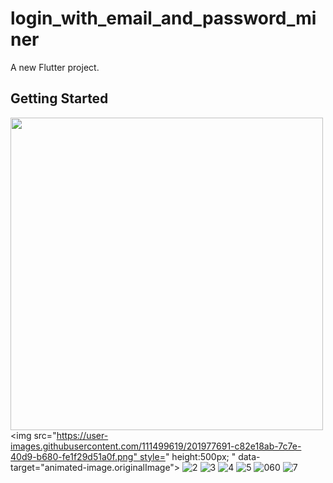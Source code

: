 # login_with_email_and_password_miner

A new Flutter project.

## Getting Started

<img src="https://user-images.githubusercontent.com/111499619/201977691-c82e18ab-7c7e-40d9-b680-fe1f29d51a0f.png" style=" height:500px; " data-target="animated-image.originalImage"> <img src="[https://user-images.githubusercontent.com/111499619/201977691-c82e18ab-7c7e-40d9-b680-fe1f29d51a0f.png" style=](https://user-images.githubusercontent.com/111499619/201977764-b33fdc29-ec06-4332-adb7-35bbeb04dd28.png)" height:500px; " data-target="animated-image.originalImage"> 
![2](https://user-images.githubusercontent.com/111499619/201977764-b33fdc29-ec06-4332-adb7-35bbeb04dd28.png)
![3](https://user-images.githubusercontent.com/111499619/201977823-d9d23eeb-fba8-4434-8100-17c7dafbac71.png)
![4](https://user-images.githubusercontent.com/111499619/201977853-c2668efa-02a5-49ee-aade-be8bff5c5660.png)
![5](https://user-images.githubusercontent.com/111499619/201977953-3a1777ae-817b-4c75-a91d-93c684a1a849.png)
![060](https://user-images.githubusercontent.com/111499619/201978350-477fb2ff-b3d2-48ab-a191-18bc118c2310.jpg)
![7](https://user-images.githubusercontent.com/111499619/201978407-2b8f4815-222e-4c1a-b17b-a831ee24ae63.png)
